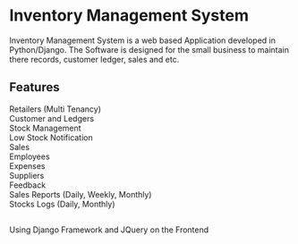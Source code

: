 # Inventory Management System #

Inventory Management System is a web based Application developed in Python/Django. The Software is designed for the small business to maintain there records, customer ledger, sales and etc.<br>

## Features

Retailers (Multi Tenancy)<br>
Customer and Ledgers <br>
Stock Management <br>
Low Stock Notification <br>
Sales <br>
Employees <br>
Expenses <br>
Suppliers <br>
Feedback <br>
Sales Reports (Daily, Weekly, Monthly) <br>
Stocks Logs (Daily, Monthly) <br>

## 
Using Django Framework and JQuery on the Frontend

